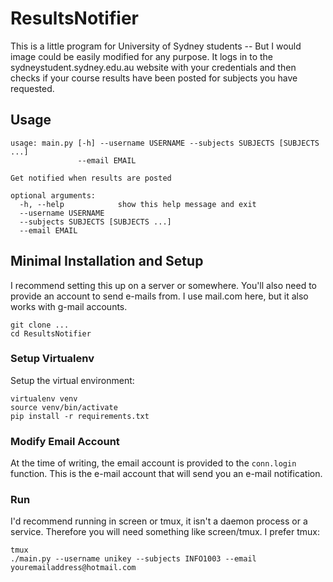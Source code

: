 # ResultsNotifier

This is a little program for University of Sydney students -- But I would image could be easily modified for any purpose. It logs in to the sydneystudent.sydney.edu.au website with your credentials and then checks if your course results have been posted for subjects you have requested.

## Usage
```
usage: main.py [-h] --username USERNAME --subjects SUBJECTS [SUBJECTS ...]
               --email EMAIL

Get notified when results are posted

optional arguments:
  -h, --help            show this help message and exit
  --username USERNAME
  --subjects SUBJECTS [SUBJECTS ...]
  --email EMAIL

```


## Minimal Installation and Setup

I recommend setting this up on a server or somewhere. You'll also need to provide an account to send e-mails from. I use mail.com here, but it also works with g-mail accounts.

```
git clone ...
cd ResultsNotifier
```

### Setup Virtualenv
Setup the virtual environment:

```
virtualenv venv
source venv/bin/activate
pip install -r requirements.txt
```

### Modify Email Account
At the time of writing, the email account is provided to the `conn.login` function. This is the e-mail account that will send you an e-mail notification.

### Run
I'd recommend running in screen or tmux, it isn't a daemon process or a service. Therefore you will need something like screen/tmux. I prefer tmux:

```
tmux
./main.py --username unikey --subjects INFO1003 --email youremailaddress@hotmail.com
```
